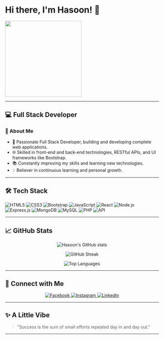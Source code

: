 # Hi there, I'm Hasoon! 👋

<img src="https://media.giphy.com/media/3o7abldj0b3rxrZUxW/giphy.gif" width="250" />

---

## 💻 Full Stack Developer

### 🔹 About Me
- 🚀 Passionate Full Stack Developer, building and developing complete web applications.
- 🌐 Skilled in front-end and back-end technologies, RESTful APIs, and UI frameworks like Bootstrap.
- 📚 Constantly improving my skills and learning new technologies.
- 💡 Believer in continuous learning and personal growth.

---

## 🛠 Tech Stack
![HTML5](https://img.shields.io/badge/HTML5-E34F26?style=for-the-badge&logo=html5&logoColor=white)
![CSS3](https://img.shields.io/badge/CSS3-1572B6?style=for-the-badge&logo=css3&logoColor=white)
![Bootstrap](https://img.shields.io/badge/Bootstrap-7952B3?style=for-the-badge&logo=bootstrap&logoColor=white)
![JavaScript](https://img.shields.io/badge/JavaScript-F7DF1E?style=for-the-badge&logo=javascript&logoColor=black)
![React](https://img.shields.io/badge/React-61DAFB?style=for-the-badge&logo=react&logoColor=black)
![Node.js](https://img.shields.io/badge/Node.js-339933?style=for-the-badge&logo=nodedotjs&logoColor=white)
![Express.js](https://img.shields.io/badge/Express.js-000000?style=for-the-badge&logo=express&logoColor=white)
![MongoDB](https://img.shields.io/badge/MongoDB-47A248?style=for-the-badge&logo=mongodb&logoColor=white)
![MySQL](https://img.shields.io/badge/MySQL-4479A1?style=for-the-badge&logo=mysql&logoColor=white)
![PHP](https://img.shields.io/badge/PHP-777BB4?style=for-the-badge&logo=php&logoColor=white)
![API](https://img.shields.io/badge/API-009688?style=for-the-badge&logo=api&logoColor=white)

---

## 📈 GitHub Stats
<p align="center">
  <img src="https://github-readme-stats.vercel.app/api?username=nowARBAD&show_icons=true&theme=radical" alt="Hasoon's GitHub stats" />
</p>

<p align="center">
  <img src="https://github-readme-streak-stats.herokuapp.com/?user=nowARBAD&theme=radical" alt="GitHub Streak" />
</p>

<p align="center">
  <img src="https://github-readme-stats.vercel.app/api/top-langs/?username=nowARBAD&layout=compact&theme=radical" alt="Top Languages" />
</p>

---

## 🔗 Connect with Me
<p align="center">
  <a href="https://www.facebook.com/your-facebook-profile" target="_blank">
    <img src="https://img.shields.io/badge/Facebook-1877F2?style=for-the-badge&logo=facebook&logoColor=white" alt="Facebook" />
  </a>
  <a href="https://www.instagram.com/your-instagram-profile" target="_blank">
    <img src="https://img.shields.io/badge/Instagram-E4405F?style=for-the-badge&logo=instagram&logoColor=white" alt="Instagram" />
  </a>
  <a href="https://www.linkedin.com/in/your-linkedin-profile" target="_blank">
    <img src="https://img.shields.io/badge/LinkedIn-0A66C2?style=for-the-badge&logo=linkedin&logoColor=white" alt="LinkedIn" />
  </a>
</p>

---

## ✨ A Little Vibe
> "Success is the sum of small efforts repeated day in and day out."

---
